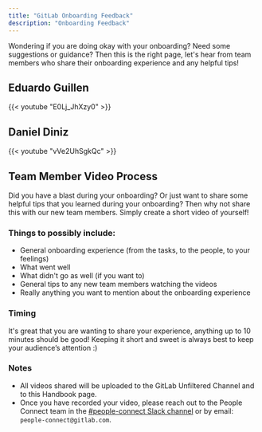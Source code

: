 ```yaml
---
title: "GitLab Onboarding Feedback"
description: "Onboarding Feedback"
---
```


Wondering if you are doing okay with your onboarding? Need some suggestions or guidance? Then this is the right page, let's hear from team members who share their onboarding experience and any helpful tips!

## Eduardo Guillen

{{< youtube "E0Lj_JhXzy0" >}}

## Daniel Diniz

{{< youtube "vVe2UhSgkQc" >}}

## Team Member Video Process

Did you have a blast during your onboarding? Or just want to share some helpful tips that you learned during your onboarding? Then why not share this with our new team members. Simply create a short video of yourself!

### Things to possibly include:

- General onboarding experience (from the tasks, to the people, to your feelings)
- What went well
- What didn't go as well (if you want to)
- General tips to any new team members watching the videos
- Really anything you want to mention about the onboarding experience

### Timing

It's great that you are wanting to share your experience, anything up to 10 minutes should be good! Keeping it short and sweet is always best to keep your audience’s attention :)

### Notes

- All videos shared will be uploaded to the GitLab Unfiltered Channel and to this Handbook page.
- Once you have recorded your video, please reach out to the People Connect team in the [#people-connect Slack channel](https://gitlab.slack.com/archives/C02360SQQFR) or by email: `people-connect@gitlab.com`.
